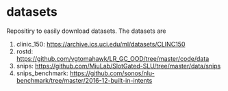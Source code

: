 # datasets
Repositiry to easily download datasets. The datasets are
1. clinic_150: https://archive.ics.uci.edu/ml/datasets/CLINC150
2. rostd: https://github.com/vgtomahawk/LR_GC_OOD/tree/master/code/data
3. snips: https://github.com/MiuLab/SlotGated-SLU/tree/master/data/snips
4. snips_benchmark: https://github.com/sonos/nlu-benchmark/tree/master/2016-12-built-in-intents 

